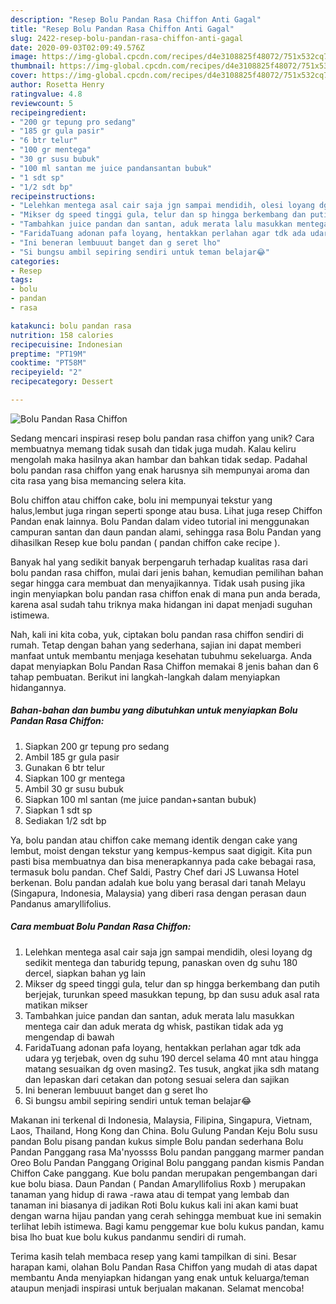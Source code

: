 ```yaml
---
description: "Resep Bolu Pandan Rasa Chiffon Anti Gagal"
title: "Resep Bolu Pandan Rasa Chiffon Anti Gagal"
slug: 2422-resep-bolu-pandan-rasa-chiffon-anti-gagal
date: 2020-09-03T02:09:49.576Z
image: https://img-global.cpcdn.com/recipes/d4e3108825f48072/751x532cq70/bolu-pandan-rasa-chiffon-foto-resep-utama.jpg
thumbnail: https://img-global.cpcdn.com/recipes/d4e3108825f48072/751x532cq70/bolu-pandan-rasa-chiffon-foto-resep-utama.jpg
cover: https://img-global.cpcdn.com/recipes/d4e3108825f48072/751x532cq70/bolu-pandan-rasa-chiffon-foto-resep-utama.jpg
author: Rosetta Henry
ratingvalue: 4.8
reviewcount: 5
recipeingredient:
- "200 gr tepung pro sedang"
- "185 gr gula pasir"
- "6 btr telur"
- "100 gr mentega"
- "30 gr susu bubuk"
- "100 ml santan me juice pandansantan bubuk"
- "1 sdt sp"
- "1/2 sdt bp"
recipeinstructions:
- "Lelehkan mentega asal cair saja jgn sampai mendidih, olesi loyang dg sedikit mentega dan taburidg tepung, panaskan oven dg suhu 180 dercel, siapkan bahan yg lain"
- "Mikser dg speed tinggi gula, telur dan sp hingga berkembang dan putih berjejak, turunkan speed masukkan tepung, bp dan susu aduk asal rata matikan mikser"
- "Tambahkan juice pandan dan santan, aduk merata lalu masukkan mentega cair dan aduk merata dg whisk, pastikan tidak ada yg mengendap di bawah"
- "FaridaTuang adonan pafa loyang, hentakkan perlahan agar tdk ada udara yg terjebak, oven dg suhu 190 dercel selama 40 mnt atau hingga matang sesuaikan dg oven masing2. Tes tusuk, angkat jika sdh matang dan lepaskan dari cetakan dan potong sesuai selera dan sajikan"
- "Ini beneran lembuuut banget dan g seret lho"
- "Si bungsu ambil sepiring sendiri untuk teman belajar😂"
categories:
- Resep
tags:
- bolu
- pandan
- rasa

katakunci: bolu pandan rasa 
nutrition: 158 calories
recipecuisine: Indonesian
preptime: "PT19M"
cooktime: "PT58M"
recipeyield: "2"
recipecategory: Dessert

---
```



![Bolu Pandan Rasa Chiffon](https://img-global.cpcdn.com/recipes/d4e3108825f48072/751x532cq70/bolu-pandan-rasa-chiffon-foto-resep-utama.jpg)

Sedang mencari inspirasi resep bolu pandan rasa chiffon yang unik? Cara membuatnya memang tidak susah dan tidak juga mudah. Kalau keliru mengolah maka hasilnya akan hambar dan bahkan tidak sedap. Padahal bolu pandan rasa chiffon yang enak harusnya sih mempunyai aroma dan cita rasa yang bisa memancing selera kita.

Bolu chiffon atau chiffon cake, bolu ini mempunyai tekstur yang halus,lembut juga ringan seperti sponge atau busa. Lihat juga resep Chiffon Pandan enak lainnya. Bolu Pandan dalam video tutorial ini menggunakan campuran santan dan daun pandan alami, sehingga rasa Bolu Pandan yang dihasilkan Resep kue bolu pandan ( pandan chiffon cake recipe ).

Banyak hal yang sedikit banyak berpengaruh terhadap kualitas rasa dari bolu pandan rasa chiffon, mulai dari jenis bahan, kemudian pemilihan bahan segar hingga cara membuat dan menyajikannya. Tidak usah pusing jika ingin menyiapkan bolu pandan rasa chiffon enak di mana pun anda berada, karena asal sudah tahu triknya maka hidangan ini dapat menjadi suguhan istimewa.


Nah, kali ini kita coba, yuk, ciptakan bolu pandan rasa chiffon sendiri di rumah. Tetap dengan bahan yang sederhana, sajian ini dapat memberi manfaat untuk membantu menjaga kesehatan tubuhmu sekeluarga. Anda dapat menyiapkan Bolu Pandan Rasa Chiffon memakai 8 jenis bahan dan 6 tahap pembuatan. Berikut ini langkah-langkah dalam menyiapkan hidangannya.

<!--inarticleads1-->

##### Bahan-bahan dan bumbu yang dibutuhkan untuk menyiapkan Bolu Pandan Rasa Chiffon:

1. Siapkan 200 gr tepung pro sedang
1. Ambil 185 gr gula pasir
1. Gunakan 6 btr telur
1. Siapkan 100 gr mentega
1. Ambil 30 gr susu bubuk
1. Siapkan 100 ml santan (me juice pandan+santan bubuk)
1. Siapkan 1 sdt sp
1. Sediakan 1/2 sdt bp


Ya, bolu pandan atau chiffon cake memang identik dengan cake yang lembut, moist dengan tekstur yang kempus-kempus saat digigit. Kita pun pasti bisa membuatnya dan bisa menerapkannya pada cake bebagai rasa, termasuk bolu pandan. Chef Saldi, Pastry Chef dari JS Luwansa Hotel berkenan. Bolu pandan adalah kue bolu yang berasal dari tanah Melayu (Singapura, Indonesia, Malaysia) yang diberi rasa dengan perasan daun Pandanus amaryllifolius. 

<!--inarticleads2-->

##### Cara membuat Bolu Pandan Rasa Chiffon:

1. Lelehkan mentega asal cair saja jgn sampai mendidih, olesi loyang dg sedikit mentega dan taburidg tepung, panaskan oven dg suhu 180 dercel, siapkan bahan yg lain
1. Mikser dg speed tinggi gula, telur dan sp hingga berkembang dan putih berjejak, turunkan speed masukkan tepung, bp dan susu aduk asal rata matikan mikser
1. Tambahkan juice pandan dan santan, aduk merata lalu masukkan mentega cair dan aduk merata dg whisk, pastikan tidak ada yg mengendap di bawah
1. FaridaTuang adonan pafa loyang, hentakkan perlahan agar tdk ada udara yg terjebak, oven dg suhu 190 dercel selama 40 mnt atau hingga matang sesuaikan dg oven masing2. Tes tusuk, angkat jika sdh matang dan lepaskan dari cetakan dan potong sesuai selera dan sajikan
1. Ini beneran lembuuut banget dan g seret lho
1. Si bungsu ambil sepiring sendiri untuk teman belajar😂


Makanan ini terkenal di Indonesia, Malaysia, Filipina, Singapura, Vietnam, Laos, Thailand, Hong Kong dan China. Bolu Gulung Pandan Keju Bolu susu pandan Bolu pisang pandan kukus simple Bolu pandan sederhana Bolu Pandan Panggang rasa Ma&#39;nyossss Bolu pandan panggang marmer pandan Oreo Bolu Pandan Panggang Original Bolu panggang pandan kismis Pandan Chiffon Cake panggang. Kue bolu pandan merupakan pengembangan dari kue bolu biasa. Daun Pandan ( Pandan Amaryllifolius Roxb ) merupakan tanaman yang hidup di rawa -rawa atau di tempat yang lembab dan tanaman ini biasanya di jadikan Roti Bolu kukus kali ini akan kami buat dengan warna hijau pandan yang cerah sehingga membuat kue ini semakin terlihat lebih istimewa. Bagi kamu penggemar kue bolu kukus pandan, kamu bisa lho buat kue bolu kukus pandanmu sendiri di rumah. 

Terima kasih telah membaca resep yang kami tampilkan di sini. Besar harapan kami, olahan Bolu Pandan Rasa Chiffon yang mudah di atas dapat membantu Anda menyiapkan hidangan yang enak untuk keluarga/teman ataupun menjadi inspirasi untuk berjualan makanan. Selamat mencoba!
